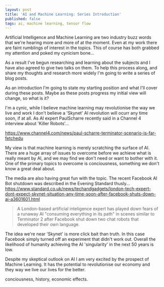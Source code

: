 ```yaml
---
layout: post
title: 'AI and Machine Learning: Series Introduction'
published: false
tags: ai, machine learning, tensor flow
---
```

Artificial Intelligence and Machine Learning are two industry buzz words that we're hearing more and more of at the moment. Even at my work there are faint rumblings of interest in the topics. This of course has both grabbed my attention and poked my cynicism bone...

As a result I've begun researching and learning about the subjects and I have also agreed to give two talks on them. To help this process along, and share my thoughts and research more widely I'm going to write a series of blog posts.

As an introduction I'm going to state my starting position and what I'll cover during these posts. Maybe as these posts progress my initial view will change, so what is it? 

I'm a cynic, while I believe machine learning may revolutionise the way we live and work I don't believe a 'Skynet' AI revolution will ocurr any time soon, if at all. As AI expert PaulScharre recently said in a Channel 4 interview about 'Killer Robots'...

https://www.channel4.com/news/paul-scharre-terminator-scenario-is-far-fetchedu

My view is that machine learning is merely scratching the surface of AI. There are a huge array of issues to overcome before we achieve what is really meant by AI, and  we may find we don't need or want to bother with it. One of the primary topics to overcome is conciousness, something we don't know a great deal about.

The media are also having great fun with the topic. The recent Facebook AI Bot shutdown was described in the Evening Standard thusly... https://www.standard.co.uk/news/techandgadgets/london-tech-expert-dont-expect-skynet-situation-any-time-soon-after-facebook-shuts-down-ai-a3601601.html

> A London-based artificial inteligence expert has played down fears of a runaway AI "consuming everything in its path" in scenes similar to Terminator 2 after Facebook shut down two chat robots that developed their own language.

The idea we're near 'Skynet' is more click bait than truth. In this case Facebook simply turned off an experiment that didn't work out. Overall the likelihood of humanity achieving the AI 'singularity' in the next 50 years is low.

Despite my skeptical outlook on AI I am very excited by the prospect of Machine Learning. It has the potential to revolutionise our economy and they way we live our lives for the better. 


conciousness, history, economic effects.